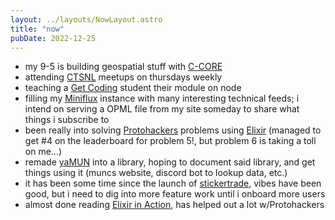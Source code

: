 ```yaml
---
layout: ../layouts/NowLayout.astro
title: "now"
pubDate: 2022-12-25
---
```


- my 9-5 is building geospatial stuff with [C-CORE](https://c-core.ca/)  
- attending [CTSNL](https://ctsnl.ca/) meetups on thursdays weekly  
- teaching a [Get Coding](https://www.getcoding.ca/) student their module on node  
- filling my [Miniflux](https://miniflux.app/) instance with many interesting technical feeds; i intend on serving a OPML file from my site someday to share what things i subscribe to  
- been really into solving [Protohackers](https://protohackers.com/) problems using [Elixir](https://elixir-lang.org/) (managed to get #4 on the leaderboard for problem 5!, but problem 6 is taking a toll on me...)  
- remade [yaMUN](https://github.com/jackharrhy/yaMUN) into a library, hoping to document said library, and get things using it (muncs website, discord bot to lookup data, etc.)  
- it has been some time since the launch of [stickertrade](https://stickertrade.ca/), vibes have been good, but i need to dig into more feature work until i onboard more users  
- almost done reading [Elixir in Action](https://www.manning.com/books/elixir-in-action-second-edition), has helped out a lot w/Protohackers  
